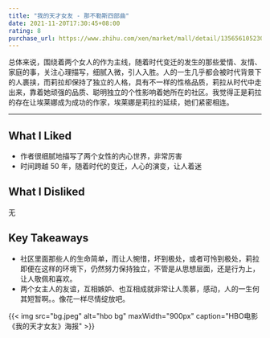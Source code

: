 ```yaml
---
title: "我的天才女友 - 那不勒斯四部曲"
date: 2021-11-20T17:30:45+08:00
rating: 8
purchase_url: https://www.zhihu.com/xen/market/mall/detail/1356561052302422016?mcn_card_id=1445445969823735808&source=goodsRecommend-pc&zh_nav_left=back&zh_nav_right=empty
---
```


总体来说，围绕着两个女人的作为主线，随着时代变迁的发生的那些爱情、友情、家庭的事，关注心理描写，细腻入微，引人入胜。人的一生几乎都会被时代背景下的人裹挟，而莉拉却保持了独立的人格，具有不一样的性格品质，莉拉从时代中走出来，靠着她顽强的品质、聪明独立的个性影响着她所在的社区。我觉得正是莉拉的存在让埃莱娜成为成功的作家，埃莱娜是莉拉的延续，她们紧密相连。

---

## What I Liked

- 作者很细腻地描写了两个女性的内心世界，非常厉害
- 时间跨越 50 年，随着时代的变迁，人心的演变，让人着迷

## What I Disliked

无

## Key Takeaways

- 社区里面那些人的生命简单，而让人惋惜，坏到极处，或者可怜到极处，莉拉即便在这样的环境下，仍然努力保持独立，不管是从思想层面，还是行为上， 让人敬佩和喜欢。
- 两个女主人的友谊，互相嫉妒、也互相成就非常让人羡慕，感动，人的一生何其短暂啊。。像花一样尽情绽放吧。

{{< img src="bg.jpeg" alt="hbo bg" maxWidth="900px" caption="HBO电影《我的天才女友》海报" >}}
